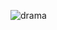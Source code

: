 ![drama](https://github.com/Morium-Nasa/Old_Work_from_SEIP/assets/76652494/7265895f-e3de-4df3-abf3-3ded8ed1db0a)
